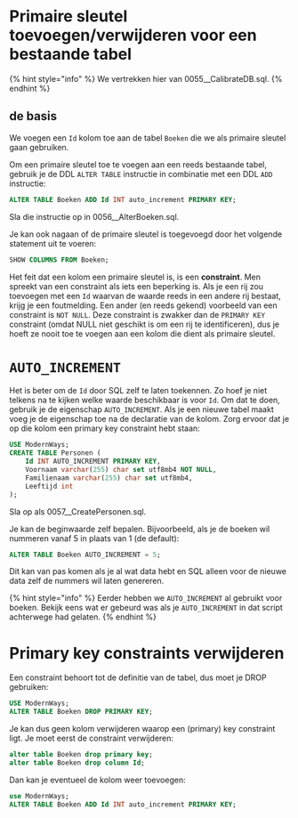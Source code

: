 # Primaire sleutel toevoegen/verwijderen voor een bestaande tabel
{% hint style="info" %}
We vertrekken hier van 0055\_\_CalibrateDB.sql.
{% endhint %}
## de basis
We voegen een `Id` kolom toe aan de tabel `Boeken` die we als primaire sleutel gaan gebruiken.

Om een primaire sleutel toe te voegen aan een reeds bestaande tabel, gebruik je de DDL `ALTER TABLE` instructie in combinatie met een DDL `ADD` instructie:

```sql
ALTER TABLE Boeken ADD Id INT auto_increment PRIMARY KEY;
```

Sla die instructie op in 0056\_\_AlterBoeken.sql.

Je kan ook nagaan of de primaire sleutel is toegevoegd door het volgende statement uit te voeren:

```sql
SHOW COLUMNS FROM Boeken;
```

Het feit dat een kolom een primaire sleutel is, is een **constraint**.
Men spreekt van een constraint als iets een beperking is.
Als je een rij zou toevoegen met een `Id` waarvan de waarde reeds in een andere rij bestaat, krijg je een foutmelding.
Een ander (en reeds gekend) voorbeeld van een constraint is `NOT NULL`.
Deze constraint is zwakker dan de `PRIMARY KEY` constraint (omdat NULL niet geschikt is om een rij te identificeren), dus je hoeft ze nooit toe te voegen aan een kolom die dient als primaire sleutel.

# `AUTO_INCREMENT`

Het is beter om de `Id` door SQL zelf te laten toekennen. Zo hoef je niet telkens na te kijken welke waarde beschikbaar is voor `Id`.
Om dat te doen, gebruik je de eigenschap `AUTO_INCREMENT`.
Als je een nieuwe tabel maakt voeg je de eigenschap toe na de declaratie van de kolom.
Zorg ervoor dat je op die kolom een primary key constraint hebt staan:

```sql
USE ModernWays;
CREATE TABLE Personen (
    Id INT AUTO_INCREMENT PRIMARY KEY,
    Voornaam varchar(255) char set utf8mb4 NOT NULL,
    Familienaam varchar(255) char set utf8mb4,
    Leeftijd int
);
```

Sla op als 0057\_\_CreatePersonen.sql.

Je kan de beginwaarde zelf bepalen.
Bijvoorbeeld, als je de boeken wil nummeren vanaf 5 in plaats van 1 (de default):

```sql
ALTER TABLE Boeken AUTO_INCREMENT = 5;
```

Dit kan van pas komen als je al wat data hebt en SQL alleen voor de nieuwe data zelf de nummers wil laten genereren.

{% hint style="info" %}
Eerder hebben we `AUTO_INCREMENT` al gebruikt voor boeken. Bekijk eens wat er gebeurd was als je `AUTO_INCREMENT` in dat script achterwege had gelaten.
{% endhint %}

# Primary key constraints verwijderen

Een constraint behoort tot de definitie van de tabel, dus moet je DROP gebruiken:

```sql
USE ModernWays;
ALTER TABLE Boeken DROP PRIMARY KEY;
```

Je kan dus geen kolom verwijderen waarop een (primary) key constraint ligt. Je moet eerst de constraint verwijderen:

```sql
alter table Boeken drop primary key;
alter table Boeken drop column Id;
```

Dan kan je eventueel de kolom weer toevoegen:

```sql
use ModernWays;
ALTER TABLE Boeken ADD Id INT auto_increment PRIMARY KEY;
```

